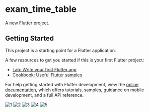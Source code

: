 # exam_time_table

A new Flutter project.

## Getting Started

This project is a starting point for a Flutter application.

A few resources to get you started if this is your first Flutter project:

- [Lab: Write your first Flutter app](https://docs.flutter.dev/get-started/codelab)
- [Cookbook: Useful Flutter samples](https://docs.flutter.dev/cookbook)

For help getting started with Flutter development, view the
[online documentation](https://docs.flutter.dev/), which offers tutorials,
samples, guidance on mobile development, and a full API reference.


![1](https://user-images.githubusercontent.com/78250384/232242380-07aab840-09fe-4940-83d9-9dc178104481.png)
![2](https://user-images.githubusercontent.com/78250384/232242508-bd65c2aa-685d-4019-a6e9-b692fce82eb3.png)
![3](https://user-images.githubusercontent.com/78250384/232243262-0b36ded7-d744-455a-9b73-9cf64f28de11.png)
![4](https://user-images.githubusercontent.com/78250384/232242755-b2f88180-5a05-4007-b75c-4071744ad26e.png)
![5](https://user-images.githubusercontent.com/78250384/232242950-000987d0-91f9-44f6-96db-ab0db8d8af6c.png)
